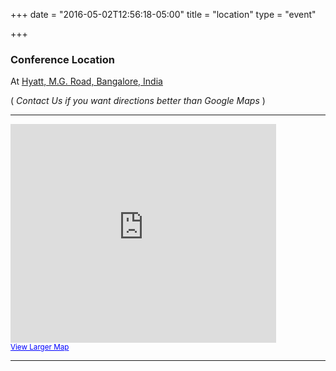 +++
date = "2016-05-02T12:56:18-05:00"
title = "location"
type = "event"

+++

### Conference Location

At [Hyatt, M.G. Road, Bangalore, India](https://maps.google.com/maps?q=hyatt,+mg+road,+bangalore&ie=UTF-8&ei=EH5dUsLmK-T6iQfdjIGADw&ved=0CAoQ_AUoAg)


( _Contact Us if you want directions better than Google Maps_ )

***

<iframe width="425" height="350" frameborder="0" scrolling="no" marginheight="0" marginwidth="0" src="https://maps.google.com/maps?q=hyatt,+mg+road,+bangalore&amp;ie=UTF8&amp;hq=hyatt,+mg+road,&amp;hnear=Bangalore,+Bangalore+Urban,+Karnataka,+India&amp;ll=12.97356,77.62183&amp;spn=0.006295,0.059988&amp;t=m&amp;output=embed"></iframe><br /><small><a href="https://maps.google.com/maps?q=hyatt,+mg+road,+bangalore&amp;ie=UTF8&amp;hq=hyatt,+mg+road,&amp;hnear=Bangalore,+Bangalore+Urban,+Karnataka,+India&amp;ll=12.97356,77.62183&amp;spn=0.006295,0.059988&amp;t=m&amp;source=embed" style="color:#0000FF;text-align:left">View Larger Map</a></small>

***
